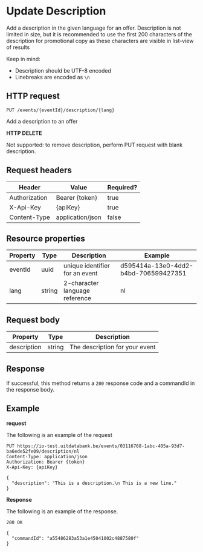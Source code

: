 ---
---

# Update Description

Add a description in the given language for an offer.
Description is not limited in size, but it is recommended to use the first 200 characters of the description for promotional copy as these characters are visible in list-view of results

Keep in mind:

-  Description should be UTF-8 encoded
-  Linebreaks are encoded as `\n`

## HTTP request

```
PUT /events/{eventId}/description/{lang}
```

Add a description to an offer

**HTTP DELETE**

Not supported: to remove description, perform PUT request with blank description.

## Request headers

| Header        | Value            | Required? |
| ------------- | ---------------- | --------- |
| Authorization | Bearer {token}   | true      |
| X-Api-Key     | {apiKey}         | true      |
| Content-Type  | application/json | false     |

## Resource properties

| Property	| Type | Description | Example |
|--|--|--|--|
| eventId	| uuid | unique identifier for an event | d595414a-13e0-4dd2-b4bd-706599427351 |
| lang	| string | 2-character language reference | nl |

## Request body

| Property	| Type | Description |
|--|--|--|
| description | string | The description for your event |

## Response

If successful, this method returns a `200` response code and a commandId in the response body.

## Example

**request**

The following is an example of the request

```
PUT https://io-test.uitdatabank.be/events/03116768-1abc-405a-93d7-ba6ede52fe09/description/nl
Content-Type: application/json
Authorization: Bearer {token}
X-Api-Key: {apiKey}

{
  "description": "This is a description.\n This is a new line."
}
```

**Response**

The following is an example of the response.

```
200 OK

{
  "commandId": "a55486283a53a1e45041002c4887580f"
}
```
